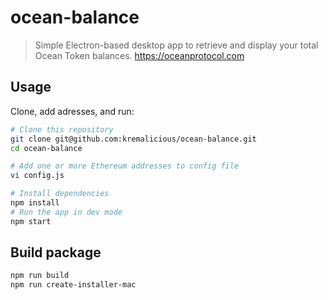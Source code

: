 # ocean-balance

> Simple Electron-based desktop app to retrieve and display your total Ocean Token balances.
> https://oceanprotocol.com

## Usage

Clone, add adresses, and run:

```bash
# Clone this repository
git clone git@github.com:kremalicious/ocean-balance.git
cd ocean-balance

# Add one or more Ethereum addresses to config file
vi config.js

# Install dependencies
npm install
# Run the app in dev mode
npm start
```

## Build package

```bash
npm run build
npm run create-installer-mac
```
